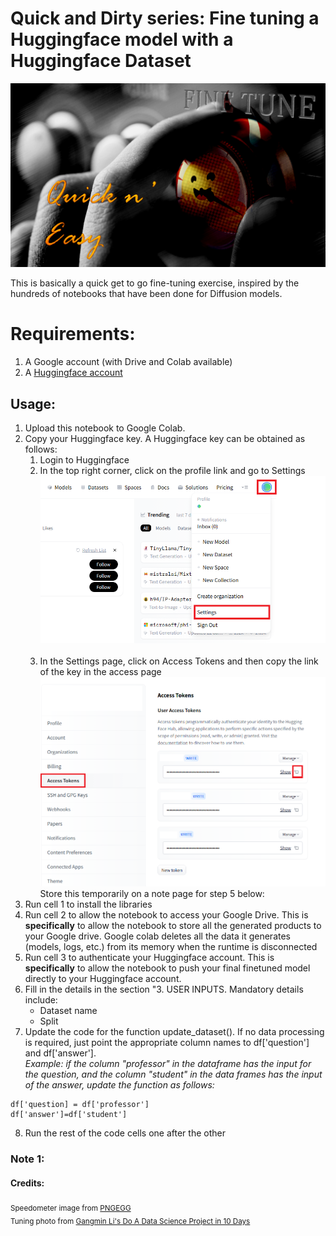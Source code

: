 # Quick and Dirty series: Fine tuning a Huggingface model with a Huggingface Dataset
<center><img src="https://github.com/SwamiKannan/Quick_and_Dirty-Supervised-Fine-Tuning/blob/main/images/cover3.png"></center>

This is basically a quick get to go fine-tuning exercise, inspired by the hundreds of notebooks that have been done for Diffusion models. 

# Requirements:
1. A Google account (with Drive and Colab available)
2. A [Huggingface account](https://huggingface.co/join)

## Usage:
1. Upload this notebook to Google Colab.
2. Copy your Huggingface key. A Huggingface key can be obtained as follows:
   <ol>
     <li> Login to Huggingface </li>
     <li> In the top right corner, click on the profile link and go to Settings</li>
     <center><img src="https://github.com/SwamiKannan/Quick_and_Dirty-Supervised-Fine-Tuning/blob/main/images/access_hf1.png"></center><br>
     <li> In the Settings page, click on Access Tokens and then copy the link of the key in the access page</li>
    <center><img src="https://github.com/SwamiKannan/Quick_and_Dirty-Supervised-Fine-Tuning/blob/main/images/access_hf2.png"></center>
      Store this temporarily on a note page for step 5 below:
   </ol>
3. Run cell 1 to install the libraries
4. Run cell 2 to allow the notebook to access your Google Drive. This is **specifically** to allow the notebook to store all the generated products to your Google drive. Google colab deletes all the data it generates (models, logs, etc.) from its memory when the runtime is disconnected
5. Run cell 3 to authenticate your Huggingface account. This is **specifically** to allow the notebook to push your final finetuned model directly to your Huggingface account.
6. Fill in the details in the section "3. USER INPUTS. Mandatory details include:
   <ul>
      <li>Dataset name</li>
      <li>Split</li>
   </ul>
7. Update the code for the function update_dataset(). If no data processing is required, just point the appropriate column names to df['question'] and df['answer']. <br>
*Example: if the column "professor" in the dataframe has the input for the question, and the column "student" in the data frames has the input of the answer, update the function as follows:*
```
df['question] = df['professor']
df['answer']=df['student']
```
8. Run  the rest of the code cells one after the other
### Note 1: 
   

#### Credits:
<sub> Speedometer image from <a href="https://www.pngegg.com/en/search?q=speedometer"> PNGEGG </a><br>
Tuning photo from <a href="https://bookdown.org/gmli64/do_a_data_science_project_in_10_days/fine-tune-models.html">Gangmin Li's Do A Data Science Project in 10 Days </a>
</sub>
